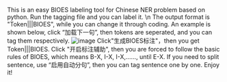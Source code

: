 This is an easy BIOES labeling tool for Chinese NER problem based on python. Run the tagging file and you can label it. \n
The output format is "Token|||BIOES", while you can change it through coding.
An example is shown below, click “加载下一句”, then tokens are seperated, and you can tag them respectively.
![image](https://github.com/user-attachments/assets/fa2be41e-5c69-4940-b802-c4346346dca5)
Click"生成BIOES标注"，then you get Token|||BIOES.
Click "开启标注辅助", then you are forced to follow the basic rules of BIOES, which means B-X, I-X, I-X,……, until E-X.
If you need to split sentence, use “启用自动分句”, then you can tag sentence one by one.
Enjoy it!
